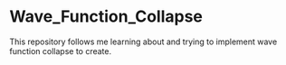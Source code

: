 # Wave_Function_Collapse
This repository follows me learning about and trying to implement wave function collapse to create.
